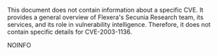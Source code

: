 This document does not contain information about a specific CVE. It provides a general overview of Flexera's Secunia Research team, its services, and its role in vulnerability intelligence. Therefore, it does not contain specific details for CVE-2003-1136.

NOINFO
